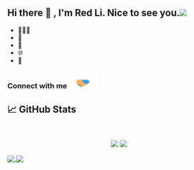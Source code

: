 ## Hi there 👋 , I'm Red Li. Nice to see you.<img src="https://raw.githubusercontent.com/ShahriarShafin/ShahriarShafin/main/Assets/hi.gif" width="40px"/>

- 👨🏽‍💻 
- 🤝 
- 👨 
- 🌐 
- 👋 
 
### Connect with me<img src="https://raw.githubusercontent.com/Dorahero/Dorahero/main/Assets/handshake.gif" height="32px">

## &#x1f4c8; GitHub Stats
<br>
<p align = "center">
  <img src = "https://github-readme-stats.vercel.app/api/top-langs/?username=dorahero&hide=css,java,html&theme=tokyonight">
  <img src = "https://github-readme-stats.vercel.app/api?username=dorahero&show_icons=true&theme=tokyonight&line_height=27">
</p>

<!--START_SECTION:waka-->


<!--END_SECTION:waka-->

<a href="https://github.com/dorahero/cvat_yolov5_automatic_annotation">
  <img align="center" src="https://github-readme-stats.vercel.app/api/pin/?username=dorahero&repo=cvat_yolov5_automatic_annotation&title_color=ffffff&text_color=c9cacc&icon_color=2bbc8a&bg_color=1d1f21" />
</a>


<a href="https://github.com/dorahero/leetcode-practice">
  <img align="center" src="https://github-readme-stats.vercel.app/api/pin/?username=dorahero&repo=leetcode-practice&title_color=ffffff&text_color=c9cacc&icon_color=2bbc8a&bg_color=1d1f21" />
</a>    